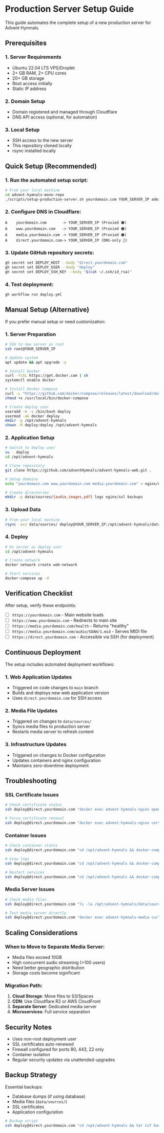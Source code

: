 # Production Server Setup Guide

This guide automates the complete setup of a new production server for Advent Hymnals.

## Prerequisites

### 1. Server Requirements
- Ubuntu 22.04 LTS VPS/Droplet
- 2+ GB RAM, 2+ CPU cores
- 20+ GB storage
- Root access initially
- Static IP address

### 2. Domain Setup
- Domain registered and managed through Cloudflare
- DNS API access (optional, for automation)

### 3. Local Setup
- SSH access to the new server
- This repository cloned locally
- rsync installed locally

## Quick Setup (Recommended)

### 1. Run the automated setup script:
```bash
# From your local machine
cd advent-hymnals-mono-repo
./scripts/setup-production-server.sh yourdomain.com YOUR_SERVER_IP admin@yourdomain.com
```

### 2. Configure DNS in Cloudflare:
```
A    yourdomain.com       -> YOUR_SERVER_IP (Proxied 🟠)
A    www.yourdomain.com   -> YOUR_SERVER_IP (Proxied 🟠)  
A    media.yourdomain.com -> YOUR_SERVER_IP (Proxied 🟠)
A    direct.yourdomain.com-> YOUR_SERVER_IP (DNS-only 🔘)
```

### 3. Update GitHub repository secrets:
```bash
gh secret set DEPLOY_HOST --body "direct.yourdomain.com"
gh secret set DEPLOY_USER --body "deploy"
gh secret set DEPLOY_SSH_KEY --body "$(cat ~/.ssh/id_rsa)"
```

### 4. Test deployment:
```bash
gh workflow run deploy.yml
```

## Manual Setup (Alternative)

If you prefer manual setup or need customization:

### 1. Server Preparation
```bash
# SSH to new server as root
ssh root@YOUR_SERVER_IP

# Update system
apt update && apt upgrade -y

# Install Docker
curl -fsSL https://get.docker.com | sh
systemctl enable docker

# Install Docker Compose
curl -L "https://github.com/docker/compose/releases/latest/download/docker-compose-$(uname -s)-$(uname -m)" -o /usr/local/bin/docker-compose
chmod +x /usr/local/bin/docker-compose

# Create deploy user
useradd -m -s /bin/bash deploy
usermod -aG docker deploy
mkdir -p /opt/advent-hymnals
chown -R deploy:deploy /opt/advent-hymnals
```

### 2. Application Setup
```bash
# Switch to deploy user
su - deploy
cd /opt/advent-hymnals

# Clone repository
git clone https://github.com/adventHymnals/advent-hymnals-web.git .

# Setup domains
echo "yourdomain.com www.yourdomain.com media.yourdomain.com" > nginx/domains.txt

# Create directories
mkdir -p data/sources/{audio,images,pdf} logs nginx/ssl backups
```

### 3. Upload Data
```bash
# From your local machine
rsync -avz data/sources/ deploy@YOUR_SERVER_IP:/opt/advent-hymnals/data/sources/
```

### 4. Deploy
```bash
# On server as deploy user
cd /opt/advent-hymnals

# Create network
docker network create web-network

# Start services
docker-compose up -d
```

## Verification Checklist

After setup, verify these endpoints:

- [ ] `https://yourdomain.com` - Main website loads
- [ ] `https://www.yourdomain.com` - Redirects to main site
- [ ] `https://media.yourdomain.com/health` - Returns "healthy"
- [ ] `https://media.yourdomain.com/audio/SDAH/1.mid` - Serves MIDI file
- [ ] `https://direct.yourdomain.com` - Accessible via SSH (for deployment)

## Continuous Deployment

The setup includes automated deployment workflows:

### 1. Web Application Updates
- Triggered on code changes to `main` branch
- Builds and deploys new web application version
- Uses `direct.yourdomain.com` for SSH access

### 2. Media File Updates  
- Triggered on changes to `data/sources/`
- Syncs media files to production server
- Restarts media server to refresh content

### 3. Infrastructure Updates
- Triggered on changes to Docker configuration
- Updates containers and nginx configuration
- Maintains zero-downtime deployment

## Troubleshooting

### SSL Certificate Issues
```bash
# Check certificate status
ssh deploy@direct.yourdomain.com "docker exec advent-hymnals-nginx openssl x509 -in /etc/letsencrypt/live/yourdomain.com/fullchain.pem -text -noout | grep DNS"

# Force certificate renewal
ssh deploy@direct.yourdomain.com "docker exec advent-hymnals-nginx certbot renew --force-renewal"
```

### Container Issues
```bash
# Check container status
ssh deploy@direct.yourdomain.com "cd /opt/advent-hymnals && docker-compose ps"

# View logs
ssh deploy@direct.yourdomain.com "cd /opt/advent-hymnals && docker-compose logs"

# Restart services
ssh deploy@direct.yourdomain.com "cd /opt/advent-hymnals && docker-compose restart"
```

### Media Server Issues
```bash
# Check media files
ssh deploy@direct.yourdomain.com "ls -la /opt/advent-hymnals/data/sources/audio/"

# Test media server directly
ssh deploy@direct.yourdomain.com "docker exec advent-hymnals-media curl -I http://localhost/health"
```

## Scaling Considerations

### When to Move to Separate Media Server:
- Media files exceed 10GB
- High concurrent audio streaming (>100 users)
- Need better geographic distribution
- Storage costs become significant

### Migration Path:
1. **Cloud Storage**: Move files to S3/Spaces
2. **CDN**: Use Cloudflare R2 or AWS CloudFront  
3. **Separate Server**: Dedicated media server
4. **Microservices**: Full service separation

## Security Notes

- Uses non-root deployment user
- SSL certificates auto-renewed
- Firewall configured for ports 80, 443, 22 only
- Container isolation
- Regular security updates via unattended-upgrades

## Backup Strategy

Essential backups:
- Database dumps (if using database)
- Media files (`data/sources/`)
- SSL certificates
- Application configuration

```bash
# Backup script
ssh deploy@direct.yourdomain.com "cd /opt/advent-hymnals && tar czf backup-$(date +%Y%m%d).tar.gz data/ .env nginx/domains.txt"
```